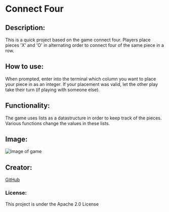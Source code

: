 # Connect Four

## Description:
This is a quick project based on the game connect four. Players place pieces 'X' and 'O'
in alternating order to connect four of the same piece in a row.

## How to use:
When prompted, enter into the terminal which column you want to place your piece in as an integer.
If your placement was valid, let the other play take their turn (if playing with someone else).

## Functionality:
The game uses lists as a datastructure in order to keep track of the pieces. Various functions
change the values in these lists.

## Image:
![Image of game](https://i.gyazo.com/659a968673f9455122fb89f0672c42f1.png)


## Creator:
[GitHub](https://github.com/shiahalan)

### License:
This project is under the Apache 2.0 License
